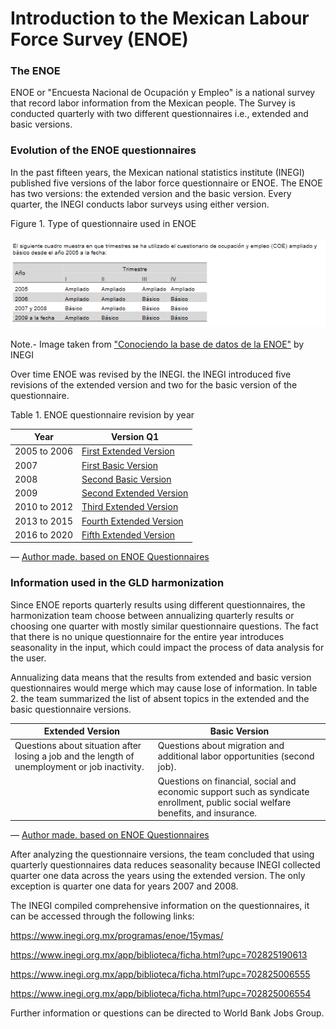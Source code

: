 Introduction to the Mexican Labour Force Survey (ENOE)
================

### The ENOE

ENOE or "Encuesta Nacional de Ocupación y Empleo" is a national
survey that record labor information from the Mexican people. The
Survey is conducted quarterly with two different questionnaires 
i.e., extended and basic versions. 

### Evolution of the ENOE questionnaires

In the past fifteen years, the Mexican national statistics institute
(INEGI) published five versions of the labor force questionnaire or
ENOE. The ENOE has two versions: the extended version and the basic
version. Every quarter, the INEGI conducts labor surveys using either
version.

Figure 1. Type of questionnaire used in ENOE
<br></br>
![](/Support/Country%20Survey%20Details/MEX/ENOE/utilities/ENOEversions.png)
<br></br>
Note.- Image taken from ["Conociendo la base de datos de la ENOE"](https://www.inegi.org.mx/contenidos/programas/enoe/15ymas/doc/con_basedatos_proy2010.pdf) by INEGI

Over time ENOE was revised by the INEGI. the INEGI introduced five revisions of
the extended version and two for the basic version of the questionnaire.

Table 1. ENOE questionnaire revision by year

| Year         | Version Q1                                                                                            |
| ------------ | ----------------------------------------------------------------------------------------------------- |
| 2005 to 2006 | [First Extended Version](https://www.inegi.org.mx/contenidos/programas/enoe/15ymas/doc/c_amp_v1.pdf)  |
| 2007         | [First Basic Version](https://www.inegi.org.mx/contenidos/programas/enoe/15ymas/doc/c_bas_v1.pdf)     |
| 2008         | [Second Basic Version](https://www.inegi.org.mx/contenidos/programas/enoe/15ymas/doc/c_bas_v2.pdf)    |
| 2009         | [Second Extended Version](https://www.inegi.org.mx/contenidos/programas/enoe/15ymas/doc/c_amp_v2.pdf) |
| 2010 to 2012 | [Third Extended Version](https://www.inegi.org.mx/contenidos/programas/enoe/15ymas/doc/c_amp_v3.pdf)  |
| 2013 to 2015 | [Fourth Extended Version](https://www.inegi.org.mx/contenidos/programas/enoe/15ymas/doc/c_amp_v4.pdf) |
| 2016 to 2020 | [Fifth Extended Version](https://www.inegi.org.mx/contenidos/programas/enoe/15ymas/doc/c_amp_v5.pdf)  |

— [Author made. based on ENOE
Questionnaires](https://www.inegi.org.mx/programas/enoe/15ymas/)

### Information used in the GLD harmonization

Since ENOE reports quarterly results using different questionnaires, the 
harmonization team choose between annualizing quarterly results or choosing 
one quarter with mostly similar questionnaire questions. The fact that there 
is no unique questionnaire for the entire year introduces seasonality in 
the input, which could impact the process of data analysis for the user.

Annualizing data means that the results from extended and basic version 
questionnaires would merge which may cause lose of information. In table 2. 
the team summarized the list of absent topics in the extended and 
the basic questionnaire versions.

| Extended Version                                                                               | Basic Version                                                                                                                    |
| ---------------------------------------------------------------------------------------------- | -------------------------------------------------------------------------------------------------------------------------------- |
| Questions about situation after losing a job and the length of unemployment or job inactivity. | Questions about migration and additional labor opportunities (second job).                                                       |
|                                                                                                | Questions on financial, social and economic support such as syndicate enrollment, public social welfare benefits, and insurance. |

— [Author made. based on ENOE
Questionnaires](https://www.inegi.org.mx/programas/enoe/15ymas/)

After analyzing the questionnaire versions, the team concluded that using 
quarterly questionnaires data reduces seasonality because INEGI collected quarter one 
data across the years using the extended version. The only exception 
is quarter one data for years 2007 and 2008.


The INEGI compiled comprehensive information on the questionnaires, it can be
accessed through the following links:

https://www.inegi.org.mx/programas/enoe/15ymas/

https://www.inegi.org.mx/app/biblioteca/ficha.html?upc=702825190613

https://www.inegi.org.mx/app/biblioteca/ficha.html?upc=702825006555

https://www.inegi.org.mx/app/biblioteca/ficha.html?upc=702825006554

Further information or questions can be directed to World Bank Jobs Group.

